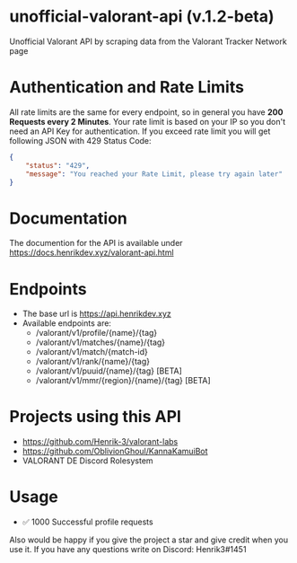 # unofficial-valorant-api (v.1.2-beta)
Unofficial Valorant API by scraping data from the Valorant Tracker Network page

# Authentication and Rate Limits
All rate limits are the same for every endpoint, so in general you have **200 Requests every 2 Minutes**. Your rate limit is based on your IP so you don't need an API Key for authentication.
If you exceed rate limit you will get following JSON with 429 Status Code:
```json
{
    "status": "429",
    "message": "You reached your Rate Limit, please try again later"
}
```
# Documentation
The documention for the API is available under https://docs.henrikdev.xyz/valorant-api.html

# Endpoints
- The base url is https://api.henrikdev.xyz
- Available endpoints are:
  - /valorant/v1/profile/{name}/{tag}
  - /valorant/v1/matches/{name}/{tag}
  - /valorant/v1/match/{match-id}
  - /valorant/v1/rank/{name}/{tag}
  - /valorant/v1/puuid/{name}/{tag} [BETA]
  - /valorant/v1/mmr/{region}/{name}/{tag} [BETA]
  
# Projects using this API
- https://github.com/Henrik-3/valorant-labs
- https://github.com/OblivionGhoul/KannaKamuiBot
- VALORANT DE Discord Rolesystem

# Usage
- ✅ 1000 Successful profile requests

Also would be happy if you give the project a star and give credit when you use it.
If you have any questions write on Discord: Henrik3#1451
